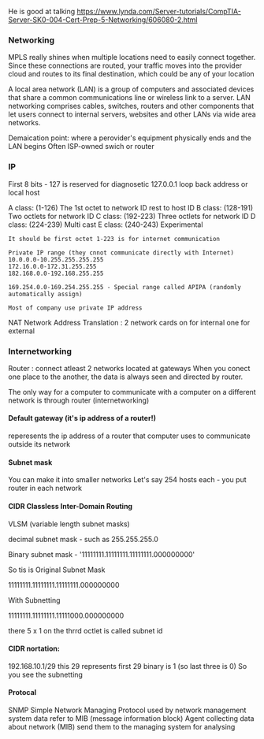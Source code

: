 He is good at talking
https://www.lynda.com/Server-tutorials/CompTIA-Server-SK0-004-Cert-Prep-5-Networking/606080-2.html

### Networking

 MPLS really shines when multiple locations need to easily connect together. 
 Since these connections are routed, your traffic moves into the provider cloud 
 and routes to its final destination, which could be any of your location
 
  A local area network (LAN) is a group of computers and associated devices 
  that share a common communications line or wireless link to a server.
  LAN networking comprises cables, switches, routers and other components 
  that let users connect to internal servers, websites and 
  other LANs via wide area networks.
 
 Demaication point:
 where a perovider's equipment physically ends and the LAN begins
 Often ISP-owned swich or router
 
 
### IP

First 8 bits - 127 is reserved for diagnosetic
127.0.0.1   loop back address or local host

A class: (1-126)   The 1st octet to network ID rest to host ID
B class: (128-191) Two octlets for network ID
C class: (192-223) Three octlets for network ID
D class: (224-239) Multi cast
E class: (240-243) Experimental

    It should be first octet 1-223 is for internet communication

    Private IP range (they cnnot communicate directly with Internet)
    10.0.0.0-10.255.255.255.255
    172.16.0.0-172.31.255.255
    182.168.0.0-192.168.255.255

    169.254.0.0-169.254.255.255 - Special range called APIPA (randomly automatically assign)

    Most of company use private IP address

NAT Network Address Translation : 2 network cards on for internal one for external


### Internetworking

Router : connect atleast 2 networks
located at gateways
When you conect one place to the another, the data is always seen and directed by router.


The only way for a computer to communicate with a computer on a different network is 
through router (internetworking)

#### Default gateway (it's ip address of a router!)
reperesents the ip address of a router 
that computer uses to communicate outside its network

#### Subnet mask
You can make it into smaller networks Let's say 254 hosts each - you put router in each network

#### CIDR Classless Inter-Domain Routing

VLSM (variable length subnet masks)

decimal subnet mask - such as 255.255.255.0

Binary subnet mask - '11111111.11111111.11111111.000000000'



So tis is Original Subnet Mask

11111111.11111111.11111111.000000000

With Subnetting

11111111.11111111.11111000.000000000

there 5 x 1 on the thrrd octlet is called subnet id


#### CIDR nortation: 
192.168.10.1/29
this 29 represents first 29 binary is 1 (so last three is 0)
So you see the subnetting

#### Protocal
SNMP Simple Network Managing Protocol used  by network management system
data refer to MIB (message information block)
Agent collecting  data about network (MIB) send them to the managing system for analysing
